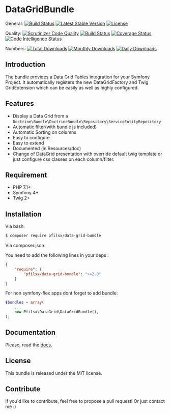 DataGridBundle
==============
General:
[![Build Status](https://travis-ci.com/pfilsx/DataGridBundle.svg?branch=master)](https://travis-ci.com/pfilsx/DataGridBundle)
[![Latest Stable Version](https://poser.pugx.org/pfilsx/data-grid-bundle/v/stable)](https://packagist.org/packages/pfilsx/data-grid-bundle)
[![License](https://poser.pugx.org/pfilsx/data-grid-bundle/license)](https://packagist.org/packages/pfilsx/data-grid-bundle)

Quality:
[![Scrutinizer Code Quality](https://scrutinizer-ci.com/g/pfilsx/DataGridBundle/badges/quality-score.png?b=master)](https://scrutinizer-ci.com/g/pfilsx/DataGridBundle/?branch=master)
[![Build Status](https://scrutinizer-ci.com/g/pfilsx/DataGridBundle/badges/build.png?b=master)](https://scrutinizer-ci.com/g/pfilsx/DataGridBundle/build-status/master)
[![Coverage Status](https://coveralls.io/repos/github/pfilsx/DataGridBundle/badge.svg?branch=master)](https://coveralls.io/github/pfilsx/DataGridBundle?branch=master)
[![Code Intelligence Status](https://scrutinizer-ci.com/g/pfilsx/DataGridBundle/badges/code-intelligence.svg?b=master)](https://scrutinizer-ci.com/code-intelligence)

Numbers:
[![Total Downloads](https://poser.pugx.org/pfilsx/data-grid-bundle/downloads)](https://packagist.org/packages/pfilsx/data-grid-bundle)
[![Monthly Downloads](https://poser.pugx.org/pfilsx/data-grid-bundle/d/monthly)](https://packagist.org/packages/pfilsx/data-grid-bundle)
[![Daily Downloads](https://poser.pugx.org/pfilsx/data-grid-bundle/d/daily)](https://packagist.org/packages/pfilsx/data-grid-bundle)



Introduction
------------

The bundle provides a Data Grid Tables integration for your Symfony Project. It automatically registers
the new DataGridFactory and Twig GridExtension which can be easily as well as highly configured.

Features
--------
* Display a Data Grid from a `Doctrine\Bundle\DoctrineBundle\Repository\ServiceEntityRepository`
* Automatic filter(with bundle js included)
* Automatic Sorting on columns
* Easy to configure
* Easy to extend
* Documented (in Resources/doc)
* Change of DataGrid presentation with override default twig template or just configure css classes on each column/filter.

Requirement
-----------
* PHP 7.1+
* Symfony 4+
* Twig 2+

Installation
------------

Via bash:
```bash
$ composer require pfilsx/data-grid-bundle
```
Via composer.json:

You need to add the following lines in your deps :
```json
{
    "require": {
        "pfilsx/data-grid-bundle": ">=2.0"
    }
}
```

For non symfony-flex apps dont forget to add bundle:
``` php
$bundles = array(
    ...
    new Pfilsx\DataGrid\DataGridBundle(),
);
```

Documentation
-------------

Please, read the [docs](https://github.com/pfilsx/DataGridBundle/tree/master/src/Resources/doc).

License
-------

This bundle is released under the MIT license.

Contribute
----------

If you'd like to contribute, feel free to propose a pull request! Or just contact me :) 